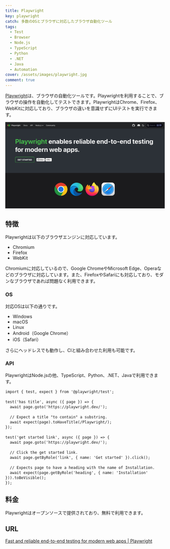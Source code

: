 ```yaml
---
title: Playwright
key: playwright
catch: 多数のOSとブラウザに対応したブラウザ自動化ツール
tags:
  - Test
  - Browser
  - Node.js
  - TypeScript
  - Python
  - .NET
  - Java
  - Automation
cover: /assets/images/playwright.jpg
comment: true
---
```


[Playwright](https://playwright.dev/)は、ブラウザの自動化ツールです。Playwrightを利用することで、ブラウザの操作を自動化してテストできます。PlaywrightはChrome、Firefox、WebKitに対応しており、ブラウザの違いを意識せずにUIテストを実行できます。

[![PlaywrightのWebサイト](/assets/images/playwright.jpg)](https://playwright.dev/)

<!--more-->

## 特徴

Playwrightは以下のブラウザエンジンに対応しています。

- Chromium
- Firefox
- WebKit

Chromiumに対応しているので、Google ChromeやMicrosoft Edge、Operaなどのブラウザに対応しています。また、FirefoxやSafariにも対応しており、モダンなブラウザであれば問題なく利用できます。

### OS

対応OSは以下の通りです。

- Windows
- macOS
- Linux
- Android（Google Chrome）
- iOS（Safari）

さらにヘッドレスでも動作し、CIと組み合わせた利用も可能です。

### API

PlaywrightはNode.jsの他、TypeScript、Python、.NET、Javaで利用できます。

```tsx
import { test, expect } from '@playwright/test';

test('has title', async ({ page }) => {
  await page.goto('https://playwright.dev/');

  // Expect a title "to contain" a substring.
  await expect(page).toHaveTitle(/Playwright/);
});

test('get started link', async ({ page }) => {
  await page.goto('https://playwright.dev/');

  // Click the get started link.
  await page.getByRole('link', { name: 'Get started' }).click();

  // Expects page to have a heading with the name of Installation.
  await expect(page.getByRole('heading', { name: 'Installation' })).toBeVisible();
});
```

## 料金

Playwrightはオープンソースで提供されており、無料で利用できます。

## URL

[Fast and reliable end-to-end testing for modern web apps \| Playwright](https://playwright.dev/)
